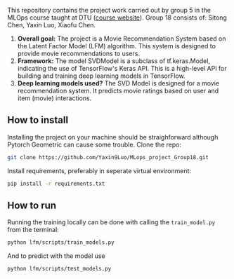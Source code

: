 This repository contains the project work carried out by group 5 in the MLOps course taught at DTU ([course website](https://skaftenicki.github.io/dtu_mlops/)). Group 18 consists of: Sitong Chen, Yaxin Luo, Xiaofu Chen. 

1. **Overall goal:**
The project is a Movie Recommendation System based on the Latent Factor Model (LFM) algorithm. This system is designed to provide movie recommendations to users.
2. **Framework:**
The model SVDModel is a subclass of tf.keras.Model, indicating the use of TensorFlow's Keras API. This is a high-level API for building and training deep learning models in TensorFlow.
3. **Deep learning models used?**
The SVD Model is designed for a movie recommendation system. It predicts movie ratings based on user and item (movie) interactions.


## How to install
Installing the project on your machine should be straighforward although Pytorch Geometric can cause some trouble. Clone the repo:
```bash
git clone https://github.com/Yaxin9Luo/MLops_project_Group18.git
```
Install requirements, preferably in seperate virtual environment:
```bash
pip install -r requirements.txt
```

## How to run
Running the training locally can be done with calling the `train_model.py` from the terminal:
```bash
python lfm/scripts/train_models.py
```
And to predict with the model use
```bash
python lfm/scripts/test_models.py
```